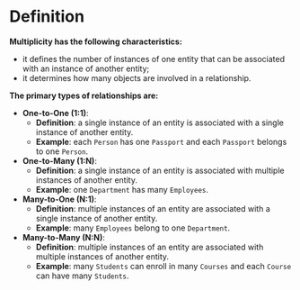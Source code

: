 # Definition
**Multiplicity has the following characteristics:**
- it defines the number of instances of one entity that can be associated with an instance of another entity;
- it determines how many objects are involved in a relationship.

**The primary types of relationships are:**
- **One-to-One (1:1)**:
    - **Definition**: a single instance of an entity is associated with a single instance of another entity.
    - **Example**: each `Person` has one `Passport` and each `Passport` belongs to one `Person`.
- **One-to-Many (1:N)**:
    - **Definition**: a single instance of an entity is associated with multiple instances of another entity.
    - **Example**: one `Department` has many `Employees`.
- **Many-to-One (N:1)**:
    - **Definition**: multiple instances of an entity are associated with a single instance of another entity.
    - **Example**: many `Employees` belong to one `Department`.
- **Many-to-Many (N:N)**:
    - **Definition**: multiple instances of an entity are associated with multiple instances of another entity.
    - **Example**: many `Students` can enroll in many `Courses` and each `Course` can have many `Students`.